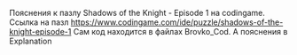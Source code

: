 Пояснения к пазлу Shadows of the Knight - Episode 1 на codingame. Ссылка на пазл https://www.codingame.com/ide/puzzle/shadows-of-the-knight-episode-1
Cам код находится в файлах Brovko_Cod. А пояснения в Explanation
